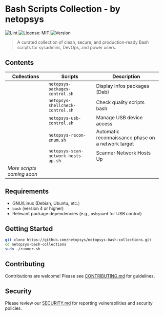 # Bash Scripts Collection - by netopsys

![Lint](https://github.com/netopsys/netopsys-bash-collections/actions/workflows/lint.yml/badge.svg?style=flat-square&logoColor=white)
![License: MIT](https://img.shields.io/badge/License-MIT-blue.svg?style=flat-square&logo=opensourceinitiative&logoColor=white)
![Version](https://img.shields.io/badge/version-0.10.0-blue.svg?style=flat-square&logoColor=white)

> A curated collection of clean, secure, and production-ready Bash scripts for sysadmins, DevOps, and power users.

## Contents

| Collections                 | Scripts                             | Description                                                            |
|-----------------------------|-------------------------------------|------------------------------------------------------------------------| 
|                             | `netopsys-packages-control.sh`      | Display infos packages (Deb)                                           |
|                             | `netopsys-shellcheck-control.sh`    | Check quality scripts bash                                             |
|                             | `netopsys-usb-control.sh`           | Manage USB device access                                               |
|                             | `netopsys-recon-enum.sh`            | Automatic reconnaissance phase on a network target                     |
|                             | `netopsys-scan-network-hosts-up.sh` | Scanner Network Hosts Up                                               |
| _More scripts coming soon_  |                                     |

## Requirements

- GNU/Linux (Debian, Ubuntu, etc.)
- `bash` (version 4 or higher)
- Relevant package dependencies (e.g., `usbguard` for USB control)

## Getting Started

```bash
git clone https://github.com/netopsys/netopsys-bash-collections.git
cd netopsys-bash-collections 
sudo ./runner.sh
```
## Contributing

Contributions are welcome! Please see [CONTRIBUTING.md](https://github.com/netopsys/netopsys-bash-collections/blob/main/CONTRIBUTING.md) for guidelines.

## Security

Please review our [SECURITY.md](https://github.com/netopsys/netopsys-bash-collections/blob/main/SECURITY.md) for reporting vulnerabilities and security policies.
